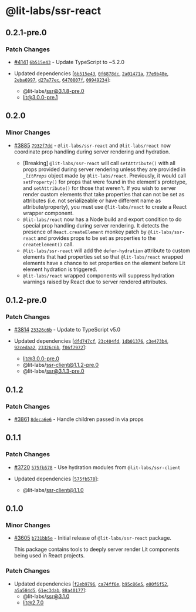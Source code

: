 # @lit-labs/ssr-react

## 0.2.1-pre.0

### Patch Changes

- [#4141](https://github.com/lit/lit/pull/4141) [`6b515e43`](https://github.com/lit/lit/commit/6b515e43c3a24cc8a593247d3aa72d81bcc724d5) - Update TypeScript to ~5.2.0

- Updated dependencies [[`6b515e43`](https://github.com/lit/lit/commit/6b515e43c3a24cc8a593247d3aa72d81bcc724d5), [`0f6878dc`](https://github.com/lit/lit/commit/0f6878dc45fd95bbeb8750f277349c1392e2b3ad), [`2a01471a`](https://github.com/lit/lit/commit/2a01471a5f65fe34bad11e1099281811b8d0f79b), [`77e9b48e`](https://github.com/lit/lit/commit/77e9b48e4aefc61d5fe31939019c281d7303137c), [`2eba6997`](https://github.com/lit/lit/commit/2eba69974c9e130e7483f44f9daca308345497d5), [`d27a77ec`](https://github.com/lit/lit/commit/d27a77ec3d3999e872df9218a2b07f90f22eb417), [`6470807f`](https://github.com/lit/lit/commit/6470807f3a0981f9d418cb26f05969912455d148), [`09949234`](https://github.com/lit/lit/commit/09949234445388d51bfb4ee24ff28a4c9f82fe17)]:
  - @lit-labs/ssr@3.1.8-pre.0
  - lit@3.0.0-pre.1

## 0.2.0

### Minor Changes

- [#3885](https://github.com/lit/lit/pull/3885) [`7932f7dd`](https://github.com/lit/lit/commit/7932f7ddc21308dc0bf7b1bbd0dde781a6c8dece) - `@lit-labs/ssr-react` and `@lit-labs/react` now coordinate prop handling during server rendering and hydration.

  - [Breaking] `@lit-labs/ssr-react` will call `setAttribute()` with all props provided during server rendering unless they are provided in <code>\_$litProps$</code> object made by `@lit-labs/react`. Previously, it would call `setProperty()` for props that were found in the element's prototype, and `setAttribute()` for those that weren't. If you wish to server render custom elements that take properties that can not be set as attributes (i.e. not serializeable or have different name as attribute/property), you must use `@lit-labs/react` to create a React wrapper component.
  - `@lit-labs/react` now has a Node build and export condition to do special prop handling during server rendering. It detects the presence of `React.createElement` monkey patch by `@lit-labs/ssr-react` and provides props to be set as properties to the `createElement()` call.
  - `@lit-labs/ssr-react` will add the `defer-hydration` attribute to custom elements that had properties set so that `@lit-labs/react` wrapped elements have a chance to set properties on the element before Lit element hydration is triggered.
  - `@lit-labs/react` wrapped components will suppress hydration warnings raised by React due to server rendered attributes.

## 0.1.2-pre.0

### Patch Changes

- [#3814](https://github.com/lit/lit/pull/3814) [`23326c6b`](https://github.com/lit/lit/commit/23326c6b9a6abdf01998dadf5d0f20a643e457aa) - Update to TypeScript v5.0

- Updated dependencies [[`dfd747cf`](https://github.com/lit/lit/commit/dfd747cf4f7239e0c3bb7134f8acb967d0157654), [`23c404fd`](https://github.com/lit/lit/commit/23c404fdec0cd7be834221b6ddf9b659c24ca8a2), [`1db01376`](https://github.com/lit/lit/commit/1db0137699b35d7e7bfac9b2ab274af4100fd7cf), [`c3e473b4`](https://github.com/lit/lit/commit/c3e473b499ff029b5e1aff01ca8799daf1ca1bbe), [`92cedaa2`](https://github.com/lit/lit/commit/92cedaa2c8cd8a306be3fe25d52e0e47bb044020), [`23326c6b`](https://github.com/lit/lit/commit/23326c6b9a6abdf01998dadf5d0f20a643e457aa), [`f06f7972`](https://github.com/lit/lit/commit/f06f7972a027d2937fe2c68ab5af0274dec57cf4)]:
  - lit@3.0.0-pre.0
  - @lit-labs/ssr-client@1.1.2-pre.0
  - @lit-labs/ssr@3.1.3-pre.0

## 0.1.2

### Patch Changes

- [#3861](https://github.com/lit/lit/pull/3861) [`8deca6e6`](https://github.com/lit/lit/commit/8deca6e66ebc0bf22a82d58f0470e621a55ff1b0) - Handle children passed in via props

## 0.1.1

### Patch Changes

- [#3720](https://github.com/lit/lit/pull/3720) [`575fb578`](https://github.com/lit/lit/commit/575fb578473031859b59b9ed98634ba091b389f7) - Use hydration modules from `@lit-labs/ssr-client`

- Updated dependencies [[`575fb578`](https://github.com/lit/lit/commit/575fb578473031859b59b9ed98634ba091b389f7)]:
  - @lit-labs/ssr-client@1.1.0

## 0.1.0

### Minor Changes

- [#3605](https://github.com/lit/lit/pull/3605) [`b731bb5e`](https://github.com/lit/lit/commit/b731bb5e6d07af2e0ca2de911b781fa3794231cd) - Initial release of `@lit-labs/ssr-react` package.

  This package contains tools to deeply server render Lit components being used in React projects.

### Patch Changes

- Updated dependencies [[`f2eb9796`](https://github.com/lit/lit/commit/f2eb97962c7e77373b3b8861ab59639de22da3d0), [`ca74ff6e`](https://github.com/lit/lit/commit/ca74ff6eda710b929ca7aaf759a98cdfa350cc0d), [`b95c86e5`](https://github.com/lit/lit/commit/b95c86e5ec0e2f6de63a23409b9ec489edb61b86), [`e00f6f52`](https://github.com/lit/lit/commit/e00f6f52199d5dbc08d4c15f62380422e77cde7f), [`a5a584d5`](https://github.com/lit/lit/commit/a5a584d5b935f85cef4cbb8c9ff95cae34a8f41c), [`61ec3dab`](https://github.com/lit/lit/commit/61ec3dab761e379c65f9e27946e53137da83fb58), [`88a40177`](https://github.com/lit/lit/commit/88a40177de9be5d117a21e3da5414bd777872544)]:
  - @lit-labs/ssr@3.1.0
  - lit@2.7.0

